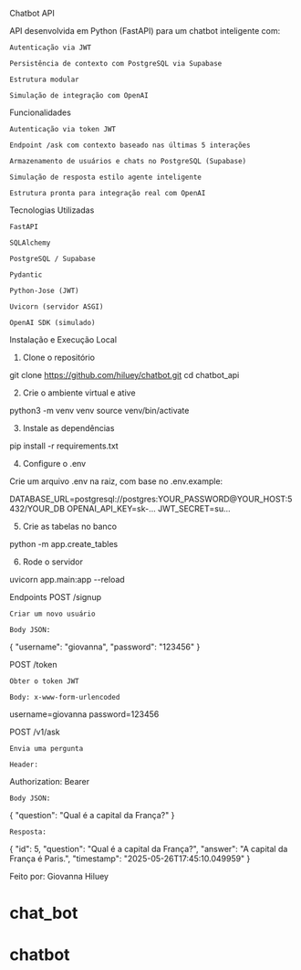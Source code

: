 Chatbot API

API desenvolvida em Python (FastAPI) para um chatbot inteligente com:

    Autenticação via JWT

    Persistência de contexto com PostgreSQL via Supabase

    Estrutura modular

    Simulação de integração com OpenAI

Funcionalidades

    Autenticação via token JWT

    Endpoint /ask com contexto baseado nas últimas 5 interações

    Armazenamento de usuários e chats no PostgreSQL (Supabase)

    Simulação de resposta estilo agente inteligente

    Estrutura pronta para integração real com OpenAI

Tecnologias Utilizadas

    FastAPI

    SQLAlchemy

    PostgreSQL / Supabase

    Pydantic

    Python-Jose (JWT)

    Uvicorn (servidor ASGI)

    OpenAI SDK (simulado)

Instalação e Execução Local
1. Clone o repositório

git clone https://github.com/hiluey/chatbot.git
cd chatbot_api

2. Crie o ambiente virtual e ative

python3 -m venv venv
source venv/bin/activate

3. Instale as dependências

pip install -r requirements.txt

4. Configure o .env

Crie um arquivo .env na raiz, com base no .env.example:

DATABASE_URL=postgresql://postgres:YOUR_PASSWORD@YOUR_HOST:5432/YOUR_DB
OPENAI_API_KEY=sk-...
JWT_SECRET=su...

5. Crie as tabelas no banco

python -m app.create_tables

6. Rode o servidor

uvicorn app.main:app --reload

Endpoints
POST /signup

    Criar um novo usuário

    Body JSON:

{
  "username": "giovanna",
  "password": "123456"
}

POST /token

    Obter o token JWT

    Body: x-www-form-urlencoded

username=giovanna
password=123456

POST /v1/ask

    Envia uma pergunta

    Header:

Authorization: Bearer <token>

    Body JSON:

{
  "question": "Qual é a capital da França?"
}

    Resposta:

{
    "id": 5,
    "question": "Qual é a capital da França?",
    "answer": "A capital da França é Paris.",
    "timestamp": "2025-05-26T17:45:10.049959"
}


Feito por: Giovanna Hiluey
# chat_bot
# chatbot
